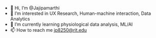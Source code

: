 - 👋 Hi, I’m @Jajipamarthi
- 👀 I’m interested in UX Research, Human-machine interaction, Data Analytics 
- 🌱 I’m currently learning physiological data analysis, ML/AI
- 📫 How to reach me jp8250@rit.edu


